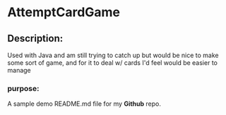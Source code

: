 # AttemptCardGame
## Description:
Used with Java and am still trying to catch up but would be nice to make some sort of game, and for it to deal w/ cards I'd feel would be easier to manage

### purpose:
A sample demo README.md file for my **Github** repo.
